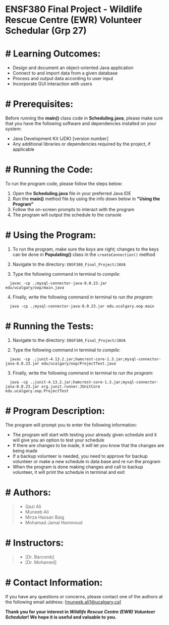 # ENSF380 Final Project - Wildlife Rescue Centre (EWR) Volunteer Schedular (Grp 27)

# # Learning Outcomes:
- Design and document an object-oriented Java application
- Connect to and import data from a given database
- Process and output data according to user input
- Incorporate GUI interaction with users

# # Prerequisites:
Before running the **main()** class code in **Scheduling.java**, please make sure that you have the following software and dependencies installed on your system:
- Java Development Kit (JDK) [version number]
- Any additional libraries or dependencies required by the project, if applicable

# # Running the Code:
To run the program code, please follow the steps below:
1. Open the **Scheduling.java** file in your preferred Java IDE
2. Run the **main()** method file by using the info down below in **"Using the Program"**
3. Follow the on-screen prompts to interact with the program
4. The program will output the schedule to the console

# # Using the Program:
1. To run the program, make sure the *keys* are right; changes to the keys can be done in **Populating()** class in the `createConnection()` method
2. Navigate to the directory: `ENSF380_Final_Project/JAVA`

3. Type the following command in terminal to *compile*:
```terminal
  javac -cp .;mysql-connector-java-8.0.23.jar edu/ucalgary/oop/main.java
```
4. Finally, write the following command in terminal to *run the program*:
```terminal
  java -cp .;mysql-connector-java-8.0.23.jar edu.ucalgary.oop.main
```

# # Running the Tests:
1. Navigate to the directory: `ENSF380_Final_Project/JAVA`

2. Type the following command in terminal to *compile*:
```terminal
  javac -cp .;junit-4.13.2.jar;hamcrest-core-1.3.jar;mysql-connector-java-8.0.23.jar edu/ucalgary/oop/ProjectTest.java
```
3. Finally, write the following command in terminal to *run the program*:
```terminal
  java -cp .;junit-4.13.2.jar;hamcrest-core-1.3.jar;mysql-connector-java-8.0.23.jar org.junit.runner.JUnitCore edu.ucalgary.oop.ProjectTest
```

# # Program Description:
The program will prompt you to enter the following information:
- The program will start with testing your already given schedule and it will give you an option to test your schedule
- If there are changes to be made, it will let you know that the changes are being made
- If a backup volunteer is needed, you need to approve for backup volunteer or make a new schedule in data base and re run the program
- When the program is done making changes and call to backup volunteer, it will print the schedule in terminal and exit

# # Authors:
> - Qazi Ali
> - Muneeb Ali
> - Mirza Hassan Baig
> - Mohamad Jamal Hammoud

# # Instructors:
> - [Dr. Barcomb]
> - [Dr. Mohamed]

# # Contact Information:
If you have any questions or concerns, please contact one of the authors at the following email address:
[muneeb.ali1@ucalgary.ca]

**Thank you for your interest in _Wildlife Rescue Centre (EWR) Volunteer Schedular_! We hope it is useful and valuable to you.**
